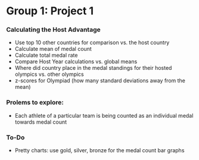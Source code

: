 # Group 1: Project 1

### Calculating the Host Advantage
- Use top 10 other countries for comparison vs. the host country
- Calculate mean of medal count
- Calculate total medal rate
- Compare Host Year calculations vs. global means
- Where did country place in the medal standings for their hosted olympics vs. other olympics
- z-scores for Olympiad (how many standard deviations away from the mean)

### Prolems to explore:
- Each athlete of a particular team is being counted as an individual medal towards medal count

### To-Do
- Pretty charts: use gold, silver, bronze for the medal count bar graphs
